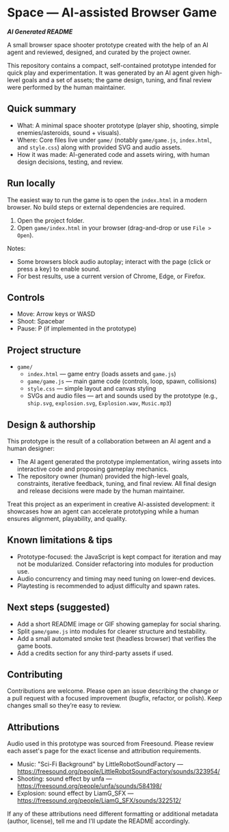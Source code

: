 # Space — AI-assisted Browser Game
***AI Generated README***

A small browser space shooter prototype created with the help of an AI agent and reviewed, designed, and curated by the project owner.

This repository contains a compact, self-contained prototype intended for quick play and experimentation. It was generated by an AI agent given high-level goals and a set of assets; the game design, tuning, and final review were performed by the human maintainer.

## Quick summary
- What: A minimal space shooter prototype (player ship, shooting, simple enemies/asteroids, sound + visuals).
- Where: Core files live under `game/` (notably `game/game.js`, `index.html`, and `style.css`) along with provided SVG and audio assets.
- How it was made: AI-generated code and assets wiring, with human design decisions, testing, and review.

## Run locally

The easiest way to run the game is to open the `index.html` in a modern browser. No build steps or external dependencies are required.

1. Open the project folder.
2. Open `game/index.html` in your browser (drag-and-drop or use `File > Open`).

Notes:
- Some browsers block audio autoplay; interact with the page (click or press a key) to enable sound.
- For best results, use a current version of Chrome, Edge, or Firefox.

## Controls
- Move: Arrow keys or WASD
- Shoot: Spacebar
- Pause: P (if implemented in the prototype)

## Project structure

- `game/`
  - `index.html` — game entry (loads assets and `game.js`)
  - `game/game.js` — main game code (controls, loop, spawn, collisions)
  - `style.css` — simple layout and canvas styling
  - SVGs and audio files — art and sounds used by the prototype (e.g., `ship.svg`, `explosion.svg`, `Explosion.wav`, `Music.mp3`)

## Design & authorship

This prototype is the result of a collaboration between an AI agent and a human designer:

- The AI agent generated the prototype implementation, wiring assets into interactive code and proposing gameplay mechanics.
- The repository owner (human) provided the high-level goals, constraints, iterative feedback, tuning, and final review. All final design and release decisions were made by the human maintainer.

Treat this project as an experiment in creative AI-assisted development: it showcases how an agent can accelerate prototyping while a human ensures alignment, playability, and quality.

## Known limitations & tips
- Prototype-focused: the JavaScript is kept compact for iteration and may not be modularized. Consider refactoring into modules for production use.
- Audio concurrency and timing may need tuning on lower-end devices.
- Playtesting is recommended to adjust difficulty and spawn rates.

## Next steps (suggested)
- Add a short README image or GIF showing gameplay for social sharing.
- Split `game/game.js` into modules for clearer structure and testability.
- Add a small automated smoke test (headless browser) that verifies the game boots.
- Add a credits section for any third-party assets if used.

## Contributing
Contributions are welcome. Please open an issue describing the change or a pull request with a focused improvement (bugfix, refactor, or polish). Keep changes small so they’re easy to review.

## Attributions
Audio used in this prototype was sourced from Freesound. Please review each asset's page for the exact license and attribution requirements.

- Music: "Sci-Fi Background" by LittleRobotSoundFactory — https://freesound.org/people/LittleRobotSoundFactory/sounds/323954/
- Shooting: sound effect by unfa — https://freesound.org/people/unfa/sounds/584198/
- Explosion: sound effect by LiamG_SFX — https://freesound.org/people/LiamG_SFX/sounds/322512/

If any of these attributions need different formatting or additional metadata (author, license), tell me and I'll update the README accordingly.

